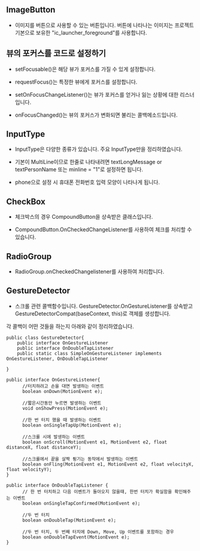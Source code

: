 ## ImageButton

- 이미지를 버튼으로 사용할 수 있는 버튼입니다. 버튼에 나타나는 이미지는 프로젝트 기본으로 보유한 "ic_launcher_foreground"를 사용합니다.

## 뷰의 포커스를 코드로 설정하기

- setFocusable()은 해당 뷰가 포커스를 가질 수 있게 설정합니다.

- requestFocus()는 특정한 뷰에게 포커스를 설정합니다.

- setOnFocusChangeListener()는 뷰가 포커스를 얻거나 잃는 상황에 대한 리스너입니다.

- onFocusChanged()는 뷰의 포커스가 변화되면 불리는 콜백메소드입니다.

## InputType

- InputType은 다양한 종류가 있습니다. 주요 InputType만을 정리하였습니다.

- 기본이 MultiLine이므로 한줄로 나타내려면 textLongMessage or textPersonName
또는 minline = "1"로 설정하면 됩니다.

- phone으로 설정 시 휴대폰 전화번호 입력 모양이 나타나게 됩니다.

## CheckBox

- 체크박스의 경우 CompoundButton을 상속받은 클래스입니다. 

- CompoundButton.OnCheckedChangeListener를 사용하여 체크를 처리할 수 있습니다.

## RadioGroup

- RadioGroup.onCheckedChangelistener를 사용하여 처리합니다.

## GestureDetector

- 스크롤 관련 콜백함수입니다. GestureDetector.OnGestureListener를 상속받고 GestureDetectorCompat(baseContext, this)로 객체를 생성합니다.

각 콜백이 어떤 것들을 하는지 아래와 같이 정리하였습니다.
```
public class GestureDetector{
    public interface OnGestureListener
    public interface OnDoubleTapListener
    public static class SimpleOnGestureListener implements OnGestureListener, OnDoubleTapListener
  
}

public interface OnGestureListener{
      //터치하려고 손을 대면 발생하는 이벤트
      boolean onDown(MotionEvent e);
      
      //짧은시간동안 누르면 발생하는 이벤트
      void onShowPress(MotionEvent e);
      
      //한 번 터치 했을 때 발생하는 이벤트
      boolean onSingleTapUp(MotionEvent e);
      
      //스크롤 시에 발생하는 이벤트
      boolean onScroll(MotionEvent e1, MotionEvent e2, float distanceX, float distanceY);
      
      //스크롤에서 끝을 살짝 튕기는 동작에서 발생하는 이벤트
      boolean onFling(MotionEvent e1, MotionEvent e2, float velocityX, float velocityY);
}

public interface OnDoubleTapListener {
      // 한 번 터치하고 다음 이벤트가 돌아오지 않을때, 한번 터치가 확실함을 확인해주는 이벤트
      boolean onSingleTapConfirmed(MotionEvent e);
      
      //두 번 터치
      boolean onDoubleTap(MotionEvent e);
      
      //두 번 터치, 두 번째 터치에 Down, Move, Up 이벤트를 포함하는 경우
      boolean onDoubleTapEvent(MotionEvent e);
}

